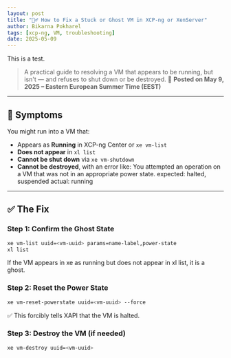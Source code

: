 ```yaml
---
layout: post
title: "🧟‍♂️ How to Fix a Stuck or Ghost VM in XCP-ng or XenServer"
author: Bikarna Pokharel
tags: [xcp-ng, VM, troubleshooting]
date: 2025-05-09
---
```

This is a test. <i class="fab fa-github"></i>
> A practical guide to resolving a VM that appears to be running, but isn't — and refuses to shut down or be destroyed.
📅 **Posted on May 9, 2025 – Eastern European Summer Time (EEST)**
---

## 🧾 Symptoms

You might run into a VM that:

- Appears as **Running** in XCP-ng Center or `xe vm-list`
- **Does not appear** in `xl list`
- **Cannot be shut down** via `xe vm-shutdown` 
- **Cannot be destroyed**, with an error like:
You attempted an operation on a VM that was not in an appropriate power state.
expected: halted, suspended
actual: running


---

## ✅ The Fix

### Step 1: Confirm the Ghost State

```bash
xe vm-list uuid=<vm-uuid> params=name-label,power-state
xl list
```
If the VM appears in xe as running but does not appear in xl list, it is a ghost.

### Step 2: Reset the Power State
```bash
xe vm-reset-powerstate uuid=<vm-uuid> --force
```
✅ This forcibly tells XAPI that the VM is halted.

### Step 3: Destroy the VM (if needed)
```bash
xe vm-destroy uuid=<vm-uuid>
```
